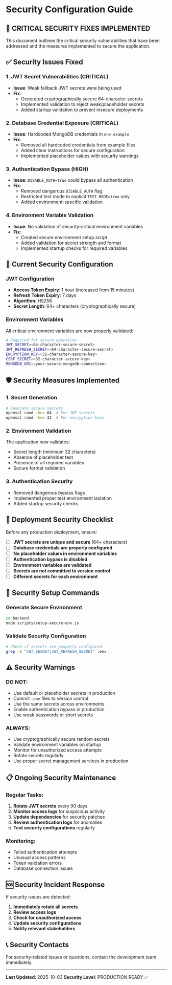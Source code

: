# Security Configuration Guide

## 🚨 CRITICAL SECURITY FIXES IMPLEMENTED

This document outlines the critical security vulnerabilities that have been addressed and the measures implemented to secure the application.

## ✅ Security Issues Fixed

### 1. **JWT Secret Vulnerabilities (CRITICAL)**
- **Issue**: Weak fallback JWT secrets were being used
- **Fix**: 
  - Generated cryptographically secure 64-character secrets
  - Implemented validation to reject weak/placeholder secrets
  - Added startup validation to prevent insecure deployments

### 2. **Database Credential Exposure (CRITICAL)**
- **Issue**: Hardcoded MongoDB credentials in `env.example`
- **Fix**:
  - Removed all hardcoded credentials from example files
  - Added clear instructions for secure configuration
  - Implemented placeholder values with security warnings

### 3. **Authentication Bypass (HIGH)**
- **Issue**: `DISABLE_AUTH=true` could bypass all authentication
- **Fix**:
  - Removed dangerous `DISABLE_AUTH` flag
  - Restricted test mode to explicit `TEST_MODE=true` only
  - Added environment-specific validation

### 4. **Environment Variable Validation**
- **Issue**: No validation of security-critical environment variables
- **Fix**:
  - Created secure environment setup script
  - Added validation for secret strength and format
  - Implemented startup checks for required variables

## 🔐 Current Security Configuration

### JWT Configuration
- **Access Token Expiry**: 1 hour (increased from 15 minutes)
- **Refresh Token Expiry**: 7 days
- **Algorithm**: HS256
- **Secret Length**: 64+ characters (cryptographically secure)

### Environment Variables
All critical environment variables are now properly validated:

```bash
# Required for secure operation
JWT_SECRET=<64-character-secure-secret>
JWT_REFRESH_SECRET=<64-character-secure-secret>
ENCRYPTION_KEY=<32-character-secure-key>
CSRF_SECRET=<32-character-secure-key>
MONGODB_URI=<your-secure-mongodb-connection>
```

## 🛡️ Security Measures Implemented

### 1. **Secret Generation**
```bash
# Generate secure secrets
openssl rand -hex 64  # For JWT secrets
openssl rand -hex 32  # For encryption keys
```

### 2. **Environment Validation**
The application now validates:
- Secret length (minimum 32 characters)
- Absence of placeholder text
- Presence of all required variables
- Secure format validation

### 3. **Authentication Security**
- Removed dangerous bypass flags
- Implemented proper test environment isolation
- Added startup security checks

## 🚀 Deployment Security Checklist

Before any production deployment, ensure:

- [ ] **JWT secrets are unique and secure** (64+ characters)
- [ ] **Database credentials are properly configured**
- [ ] **No placeholder values in environment variables**
- [ ] **Authentication bypass is disabled**
- [ ] **Environment variables are validated**
- [ ] **Secrets are not committed to version control**
- [ ] **Different secrets for each environment**

## 🔧 Security Setup Commands

### Generate Secure Environment
```bash
cd backend
node scripts/setup-secure-env.js
```

### Validate Security Configuration
```bash
# Check if secrets are properly configured
grep -E "JWT_SECRET|JWT_REFRESH_SECRET" .env
```

## ⚠️ Security Warnings

### DO NOT:
- Use default or placeholder secrets in production
- Commit `.env` files to version control
- Use the same secrets across environments
- Enable authentication bypass in production
- Use weak passwords or short secrets

### ALWAYS:
- Use cryptographically secure random secrets
- Validate environment variables on startup
- Monitor for unauthorized access attempts
- Rotate secrets regularly
- Use proper secret management services in production

## 📋 Ongoing Security Maintenance

### Regular Tasks:
1. **Rotate JWT secrets** every 90 days
2. **Monitor access logs** for suspicious activity
3. **Update dependencies** for security patches
4. **Review authentication logs** for anomalies
5. **Test security configurations** regularly

### Monitoring:
- Failed authentication attempts
- Unusual access patterns
- Token validation errors
- Database connection issues

## 🆘 Security Incident Response

If security issues are detected:

1. **Immediately rotate all secrets**
2. **Review access logs**
3. **Check for unauthorized access**
4. **Update security configurations**
5. **Notify relevant stakeholders**

## 📞 Security Contacts

For security-related issues or questions, contact the development team immediately.

---

**Last Updated**: 2025-10-03
**Security Level**: PRODUCTION READY ✅
